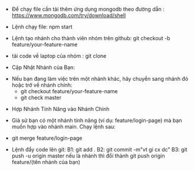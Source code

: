 - Để chạy file cần tải thêm ứng dụng mongodb theo đường dẫn : https://www.mongodb.com/try/download/shell

- Lệnh chạy file: npm start
- Lệnh tạo nhánh cho thành viên nhóm trên github: git checkout -b feature/your-feature-name
- tải code về laptop của nhóm : git clone <URL>
- Cập Nhật Nhánh của Bạn:
+ Nếu bạn đang làm việc trên một nhánh khác, hãy chuyển sang nhánh đó hoặc trở về nhánh chính:
  * git checkout feature/your-feature-name
  * git check master

- Hợp Nhánh Tính Năng vào Nhánh Chính
 + Giả sử bạn có một nhánh tính năng (ví dụ: feature/login-page) mà bạn muốn hợp vào nhánh main. Chạy lệnh sau:
  * git merge feature/login-page

- Lệnh đẩy code lên git: 
B1: git add .
B2: git commit -m"vt gi cx dc"
B3: git push -u origin master 
    nếu là nhánh thì đổi thành git push origin feature/(tên nhánh của bạn)
